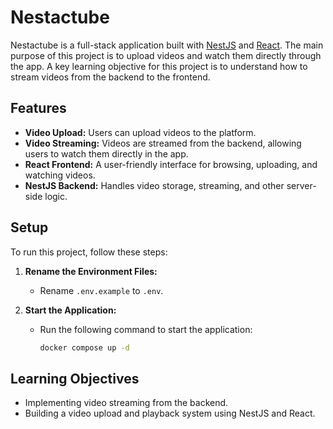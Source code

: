 # Nestactube

Nestactube is a full-stack application built with [NestJS](https://nestjs.com/) and [React](https://reactjs.org/). The main purpose of this project is to upload videos and watch them directly through the app. A key learning objective for this project is to understand how to stream videos from the backend to the frontend.

## Features

- **Video Upload:** Users can upload videos to the platform.
- **Video Streaming:** Videos are streamed from the backend, allowing users to watch them directly in the app.
- **React Frontend:** A user-friendly interface for browsing, uploading, and watching videos.
- **NestJS Backend:** Handles video storage, streaming, and other server-side logic.

## Setup

To run this project, follow these steps:

1. **Rename the Environment Files:**
   - Rename `.env.example` to `.env`.

2. **Start the Application:**
   - Run the following command to start the application:
     ```bash
     docker compose up -d
     ```

## Learning Objectives

- Implementing video streaming from the backend.
- Building a video upload and playback system using NestJS and React.

